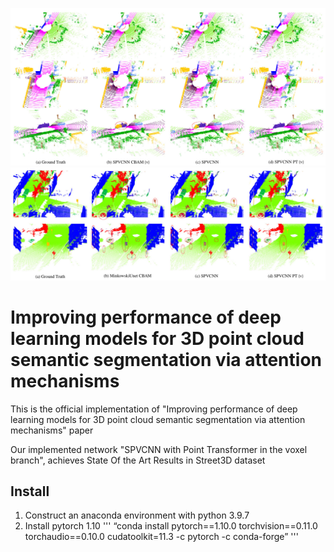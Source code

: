 ![](imgs/SemanticKITTI_viz.jpg)
![](imgs/Street3D_viz.jpg)

# Improving performance of deep learning models for 3D point cloud semantic segmentation via attention mechanisms
This is the official implementation of "Improving performance of deep learning models for 3D point cloud semantic segmentation via attention mechanisms" paper

Our implemented network "SPVCNN with Point Transformer in the voxel branch", achieves State Of the Art Results in Street3D dataset

## Install

1. Construct an anaconda environment with python 3.9.7
2. Install pytorch 1.10
  '''
  “conda install pytorch==1.10.0 torchvision==0.11.0 torchaudio==0.10.0 cudatoolkit=11.3 -c pytorch -c conda-forge”
  '''

